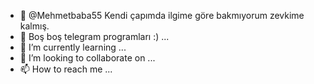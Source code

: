 - 👋 @Mehmetbaba55 Kendi çapımda ilgime göre bakmıyorum zevkime kalmış. 
- 👀 Boş boş telegram programları :) ...
- 🌱 I’m currently learning ...
- 💞️ I’m looking to collaborate on ...
- 📫 How to reach me ...

<!---
Mehmetbaba55/Mehmetbaba55 is a ✨ special ✨ repository because its `README.md` (this file) appears on your GitHub profile.
You can click the Preview link to take a look at your changes.
--->
